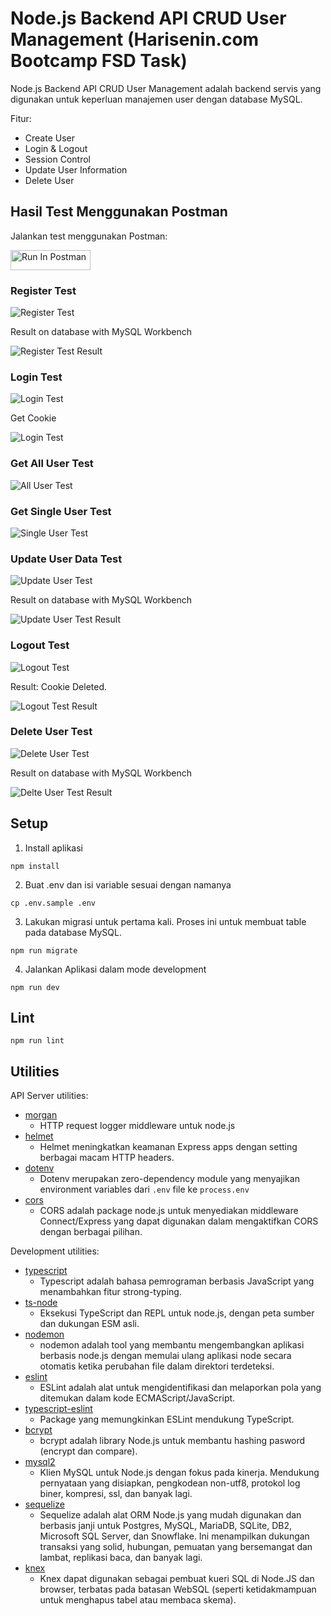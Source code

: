 # Node.js Backend API CRUD User Management (Harisenin.com Bootcamp FSD Task)

Node.js Backend API CRUD User Management adalah backend servis yang digunakan untuk keperluan manajemen user dengan database MySQL.

Fitur:

- Create User
- Login & Logout
- Session Control
- Update User Information
- Delete User

## Hasil Test Menggunakan Postman

Jalankan test menggunakan Postman:

[<img src="https://run.pstmn.io/button.svg" alt="Run In Postman" style="width: 128px; height: 32px;">](https://app.getpostman.com/run-collection/34320509-8008fd17-22c6-41f5-ba69-1d1ae12404f9?action=collection%2Ffork&source=rip_markdown&collection-url=entityId%3D34320509-8008fd17-22c6-41f5-ba69-1d1ae12404f9%26entityType%3Dcollection%26workspaceId%3De7c9d64e-33a4-46df-beaa-2c33ad184c3c#?env%5BEnvironment%5D=W3sia2V5IjoidG9rZW4iLCJ2YWx1ZSI6IjAiLCJlbmFibGVkIjp0cnVlLCJ0eXBlIjoiZGVmYXVsdCIsInNlc3Npb25WYWx1ZSI6ImV5SmhiR2NpT2lKSVV6STFOaUlzSW5SNWNDSTZJa3BYVkNKOS5leUpwWkNJNkltRXpZekZpTldKbExXRXdZemN0TkRnd1l5MDROall6TFRCak9EWXhZalV3WXpNNE1DSXNJblZ6WlhKdVlXMWxJam9pYVd4b1lXMXRZWFZzWVc1aElpd2lhV0YwLi4uIiwic2Vzc2lvbkluZGV4IjowfSx7ImtleSI6InVzZXJJZCIsInZhbHVlIjoiMCIsImVuYWJsZWQiOnRydWUsInR5cGUiOiJkZWZhdWx0Iiwic2Vzc2lvblZhbHVlIjoiYTNjMWI1YmUtYTBjNy00ODBjLTg2NjMtMGM4NjFiNTBjMzgwIiwic2Vzc2lvbkluZGV4IjoxfV0=)

### Register Test

![Register Test](screenshoot/register-user-test.png)

Result on database with MySQL Workbench

![Register Test Result](screenshoot/register-user-test-result.png)

### Login Test

![Login Test](screenshoot/login-test.png)

Get Cookie

![Login Test](screenshoot/login-test-get-cookie.png)

### Get All User Test

![All User Test](screenshoot/all-user-test.png)

### Get Single User Test

![Single User Test](screenshoot/single-user-test.png)

### Update User Data Test

![Update User Test](screenshoot/update-user-test.png)

Result on database with MySQL Workbench

![Update User Test Result](screenshoot/update-user-test-result.png)

### Logout Test

![Logout Test](screenshoot/logout-test.png)

Result: Cookie Deleted.

![Logout Test Result](screenshoot/logout-test-delete-cookie.png)

### Delete User Test

![Delete User Test](screenshoot/delete-user-test.png)

Result on database with MySQL Workbench

![Delte User Test Result](screenshoot/delete-user-test-result.png)

## Setup

1. Install aplikasi

```
npm install
```

2. Buat .env dan isi variable sesuai dengan namanya

```
cp .env.sample .env
```

3. Lakukan migrasi untuk pertama kali. Proses ini untuk membuat table pada database MySQL.

```
npm run migrate
```

4. Jalankan Aplikasi dalam mode development

```
npm run dev
```

## Lint

```
npm run lint
```

## Utilities

API Server utilities:

- [morgan](https://www.npmjs.com/package/morgan)
  - HTTP request logger middleware untuk node.js
- [helmet](https://www.npmjs.com/package/helmet)
  - Helmet meningkatkan keamanan Express apps dengan setting berbagai macam HTTP headers.
- [dotenv](https://www.npmjs.com/package/dotenv)
  - Dotenv merupakan zero-dependency module yang menyajikan environment variables dari `.env` file ke `process.env`
- [cors](https://www.npmjs.com/package/cors)
  - CORS adalah package node.js untuk menyediakan middleware Connect/Express yang dapat digunakan dalam mengaktifkan CORS dengan berbagai pilihan.

Development utilities:

- [typescript](https://www.npmjs.com/package/typescript)
  - Typescript adalah bahasa pemrograman berbasis JavaScript yang menambahkan fitur strong-typing.
- [ts-node](https://www.npmjs.com/package/ts-node)
  - Eksekusi TypeScript dan REPL untuk node.js, dengan peta sumber dan dukungan ESM asli.
- [nodemon](https://www.npmjs.com/package/nodemon)
  - nodemon adalah tool yang membantu mengembangkan aplikasi berbasis node.js dengan memulai ulang aplikasi node secara otomatis ketika perubahan file dalam direktori terdeteksi.
- [eslint](https://www.npmjs.com/package/eslint)
  - ESLint adalah alat untuk mengidentifikasi dan melaporkan pola yang ditemukan dalam kode ECMAScript/JavaScript.
- [typescript-eslint](https://typescript-eslint.io/)
  - Package yang memungkinkan ESLint mendukung TypeScript.
- [bcrypt](https://www.npmjs.com/package/bcrypt)
  - bcrypt adalah library Node.js untuk membantu hashing pasword (encrypt dan compare).
- [mysql2](https://www.npmjs.com/package/mysql2)
  - Klien MySQL untuk Node.js dengan fokus pada kinerja. Mendukung pernyataan yang disiapkan, pengkodean non-utf8, protokol log biner, kompresi, ssl, dan banyak lagi.
- [sequelize](https://www.npmjs.com/package/sequelize)
  - Sequelize adalah alat ORM Node.js yang mudah digunakan dan berbasis janji untuk Postgres, MySQL, MariaDB, SQLite, DB2, Microsoft SQL Server, dan Snowflake. Ini menampilkan dukungan transaksi yang solid, hubungan, pemuatan yang bersemangat dan lambat, replikasi baca, dan banyak lagi.
- [knex](https://www.npmjs.com/package/knex)
  - Knex dapat digunakan sebagai pembuat kueri SQL di Node.JS dan browser, terbatas pada batasan WebSQL (seperti ketidakmampuan untuk menghapus tabel atau membaca skema).
